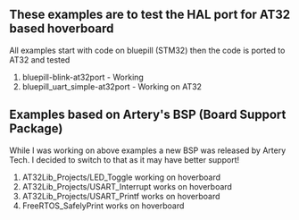 ## These examples are to test the HAL port for AT32 based hoverboard

All examples start with code on bluepill (STM32) then the code is ported to AT32 and tested

1. bluepill-blink-at32port - Working
2. bluepill_uart_simple-at32port - Working on AT32

## Examples based on Artery's BSP (Board Support Package)
While I was working on above examples a new BSP was released by Artery Tech.
I decided to switch to that as it may have better support!

1. AT32Lib_Projects/LED_Toggle working on hoverboard
2. AT32Lib_Projects/USART_Interrupt works on hoverboard
3. AT32Lib_Projects/USART_Printf works on hoverboard
4. FreeRTOS_SafelyPrint works on hoverboard

